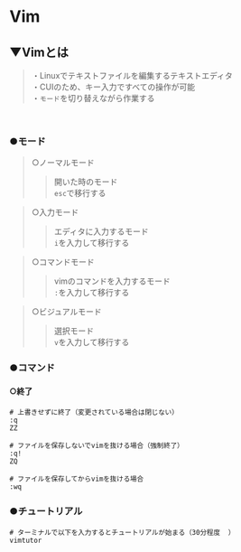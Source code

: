 # Vim

## ▼Vimとは
>・Linuxでテキストファイルを編集するテキストエディタ<br>
>・CUIのため、キー入力ですべての操作が可能<br>
>・`モード`を切り替えながら作業する<br>
<br>

### ●モード
>○ノーマルモード<br>
>>開いた時のモード<br>
>>`esc`で移行する<br>

>○入力モード<br>
>>エディタに入力するモード<br>
>>`i`を入力して移行する<br>

>○コマンドモード<br>
>>vimのコマンドを入力するモード<br>
>>`:`を入力して移行する<br>

>○ビジュアルモード<br>
>>選択モード<br>
>>`v`を入力して移行する<br>

### ●コマンド

#### ○終了
```shell
# 上書きせずに終了（変更されている場合は閉じない）
:q
ZZ

# ファイルを保存しないでvimを抜ける場合（強制終了）
:q!
ZQ

# ファイルを保存してからvimを抜ける場合
:wq
```


### ●チュートリアル
```shell
# ターミナルで以下を入力するとチュートリアルが始まる（30分程度  ）
vimtutor
```
